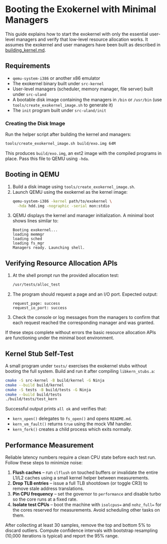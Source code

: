 # Booting the Exokernel with Minimal Managers

This guide explains how to start the exokernel with only the essential user-level managers and verify that low-level resource allocation works. It assumes the exokernel and user managers have been built as described in [building_kernel.md](building_kernel.md).

## Requirements

- `qemu-system-i386` or another x86 emulator
- The exokernel binary built under `src-kernel`
- User-level managers (scheduler, memory manager, file server) built under `src-uland`
- A bootable disk image containing the managers in `/bin` or `/usr/bin` (use
  `tools/create_exokernel_image.sh` to generate it)
- The `init` program built under `src-uland/init`

### Creating the Disk Image
Run the helper script after building the kernel and managers:

```sh
tools/create_exokernel_image.sh build/exo.img 64M
```

This produces `build/exo.img`, an ext2 image with the compiled programs in
place. Pass this file to QEMU using `-hda`.

## Booting in QEMU
1. Build a disk image using `tools/create_exokernel_image.sh`.
2. Launch QEMU using the exokernel as the kernel image:
   ```sh
   qemu-system-i386 -kernel path/to/exokernel \
     -hda hdd.img -nographic -serial mon:stdio
   ```
3. QEMU displays the kernel and manager initialization. A minimal boot shows lines similar to:
   ```
   Booting exokernel...
   loading memmgr
   loading sched
   loading fs_mgr
   Managers ready. Launching shell.
   ```

## Verifying Resource Allocation APIs

1. At the shell prompt run the provided allocation test:
   ```sh
   /usr/tests/alloc_test
   ```
2. The program should request a page and an I/O port. Expected output:
   ```
   request_page: success
   request_io_port: success
   ```
3. Check the console or log messages from the managers to confirm that each request reached the corresponding manager and was granted.

If these steps complete without errors the basic resource allocation APIs are functioning under the minimal boot environment.

## Kernel Stub Self-Test

A small program under `tests/` exercises the exokernel stubs without booting the
full system. Build and run it after compiling `libkern_stubs.a`:

```sh
cmake -S src-kernel -B build/kernel -G Ninja
cmake --build build/kernel
cmake -S tests -B build/tests -G Ninja
cmake --build build/tests
./build/tests/test_kern
```

Successful output prints `all ok` and verifies that:

- `kern_open()` delegates to `fs_open()` and opens `README.md`.
- `kern_vm_fault()` returns `true` using the mock VM handler.
- `kern_fork()` creates a child process which exits normally.

## Performance Measurement

Reliable latency numbers require a clean CPU state before each test run. Follow these steps to minimize noise:

1. **Flush caches** – run `clflush` on touched buffers or invalidate the entire L1/L2 caches using a small kernel helper between measurements.
2. **Drop TLB entries** – issue a full TLB shootdown (or toggle CR3) to remove stale address translations.
3. **Pin CPU frequency** – set the governor to `performance` and disable turbo so the core runs at a fixed rate.
4. **Isolate test CPUs** – boot the machine with `isolcpus=` and `nohz_full=` for the cores reserved for measurements. Avoid scheduling other tasks on them.

After collecting at least 30 samples, remove the top and bottom 5% to discard outliers. Compute confidence intervals with bootstrap resampling (10,000 iterations is typical) and report the 95% range.

